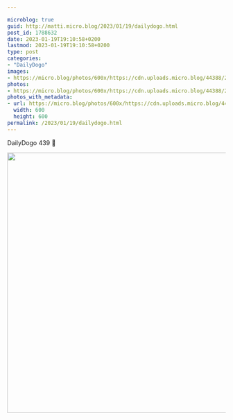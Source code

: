 ```yaml
---

microblog: true
guid: http://matti.micro.blog/2023/01/19/dailydogo.html
post_id: 1788632
date: 2023-01-19T19:10:58+0200
lastmod: 2023-01-19T19:10:58+0200
type: post
categories:
- "DailyDogo"
images:
- https://micro.blog/photos/600x/https://cdn.uploads.micro.blog/44388/2023/b7c5cc2c33.jpg
photos:
- https://micro.blog/photos/600x/https://cdn.uploads.micro.blog/44388/2023/b7c5cc2c33.jpg
photos_with_metadata:
- url: https://micro.blog/photos/600x/https://cdn.uploads.micro.blog/44388/2023/b7c5cc2c33.jpg
  width: 600
  height: 600
permalink: /2023/01/19/dailydogo.html
---
```

DailyDogo 439 🐶

<img src="https://micro.blog/photos/600x/https://blog.martin-haehnel.de/uploads/2023/b7c5cc2c33.jpg" width="600" height="600" alt="" />
